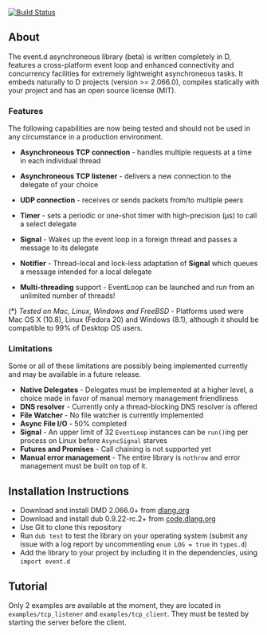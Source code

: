 ﻿[![Build Status](https://travis-ci.org/etcimon/event.d.png)](https://travis-ci.org/etcimon/event.d)

About
-----

The event.d asynchroneous library (beta) is written completely in D, features a cross-platform event loop and enhanced connectivity and concurrency facilities for extremely lightweight asynchroneous tasks. It embeds naturally to D projects (version >= 2.066.0), compiles statically with your project and has an open source license (MIT).

### Features

The following capabilities are now being tested and should not be used in any circumstance in a production environment.

- **Asynchroneous TCP connection** - handles multiple requests at a time in each individual thread

- **Asynchroneous TCP listener** - delivers a new connection to the delegate of your choice

- **UDP connection** - receives or sends packets from/to multiple peers

- **Timer** - sets a periodic or one-shot timer with high-precision (μs) to call a select delegate

- **Signal** - Wakes up the event loop in a foreign thread and passes a message to its delegate

- **Notifier** - Thread-local and lock-less adaptation of **Signal** which queues a message intended for a local delegate

- **Multi-threading** support - EventLoop can be launched and run from an unlimited number of threads!

(*) _Tested on Mac, Linux, Windows and FreeBSD_ - Platforms used were Mac OS X (10.8), Linux (Fedora 20) and Windows (8.1), although it should be compatible to 99% of Desktop OS users.

### Limitations

Some or all of these limitations are possibly being implemented currently and may be available in a future release.

- **Native Delegates** - Delegates must be implemented at a higher level, a choice made in favor of manual memory management friendliness
- **DNS resolver** - Currently only a thread-blocking DNS resolver is offered
- **File Watcher** - No file watcher is currently implemented
- **Async File I/O** - 50% completed
- **Signal** - An upper limit of 32 `EventLoop` instances can be `run()`ing per process on Linux before `AsyncSignal` starves
- **Futures and Promises** - Call chaining is not supported yet
- **Manual error management** - The entire library is `nothrow` and error management must be built on top of it.

Installation Instructions
-------------------------

- Download and install DMD 2.066.0+ from [dlang.org](http://dlang.org/download.html)
- Download and install dub 0.9.22-rc.2+ from [code.dlang.org](http://code.dlang.org/download)
- Use Git to clone this repository
- Run `dub test` to test the library on your operating system (submit any issue with a log report by uncommenting `enum LOG = true` in `types.d`)
- Add the library to your project by including it in the dependencies, using `import event.d`

Tutorial
--------

Only 2 examples are available at the moment, they are located in `examples/tcp_listener` and `examples/tcp_client`. They must be tested by starting the server before the client.
